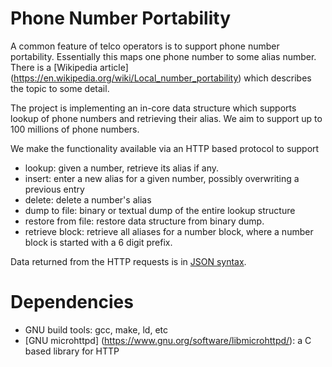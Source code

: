 # Phone Number Portability

A common feature of telco operators is to support phone number portability.
Essentially this maps one phone number to some alias number. There is
a [Wikipedia article]  (https://en.wikipedia.org/wiki/Local_number_portability) which describes the topic to some detail.

The project is implementing an in-core data structure which supports lookup of phone numbers and retrieving their alias. We aim to
support up to 100 millions of phone numbers.

We make the functionality available via an HTTP based protocol to support
* lookup: given a number, retrieve its alias if any.
* insert: enter a new alias for a given number, possibly overwriting a previous entry
* delete: delete a number's alias
* dump to file: binary or textual dump of the entire lookup structure
* restore from file: restore data structure from binary dump.
* retrieve block: retrieve all aliases for a number block, where a number block is started with a 6 digit prefix.

Data returned from the HTTP requests is in [JSON syntax](http://www.json.org/).

# Dependencies

* GNU build tools: gcc, make, ld, etc
* [GNU microhttpd] (https://www.gnu.org/software/libmicrohttpd/): a C based library for HTTP


